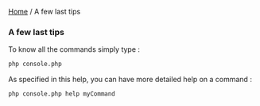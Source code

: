 [Home](README.md) / A few last tips
                                
### A few last tips

To know all the commands simply type :

```bash
php console.php
```

As specified in this help, you can have more detailed help on a command :

```bash
php console.php help myCommand
```
